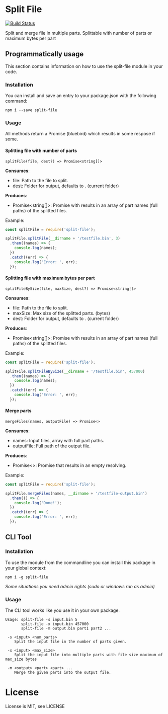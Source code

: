 # Split File
[![Build Status](https://travis-ci.org/tomvlk/node-split-file.svg?branch=master)](https://travis-ci.org/tomvlk/node-split-file)

Split and merge file in multiple parts. Splittable with number of parts or maximum bytes per part

## Programmatically usage
This section contains information on how to use the split-file module in your code.

### Installation
You can install and save an entry to your package.json with the following command:
```
npm i --save split-file
```

### Usage
All methods return a Promise (bluebird) which results in some respose if some.

#### Splitting file with number of parts
```
splitFile(file, dest?) => Promise<string[]>
```
**Consumes**:
- file: Path to the file to split.
- dest: Folder for output, defaults to . (current folder)

**Produces**:
- Promise<string[]>: Promise with results in an array of part names (full paths) of the splitted files.

Example:
```javascript
const splitFile = require('split-file');

splitFile.splitFile(__dirname + '/testfile.bin', 3)
  .then((names) => {
    console.log(names);
  })
  .catch((err) => {
    console.log('Error: ', err);
  });
```

#### Splitting file with maximum bytes per part
```
splitFileBySize(file, maxSize, dest?) => Promise<string[]>
```
**Consumes**:
- file: Path to the file to split.
- maxSize: Max size of the splitted parts. (bytes)
- dest: Folder for output, defaults to . (current folder)

**Produces**:
- Promise<string[]>: Promise with results in an array of part names (full paths) of the splitted files.

Example:
```javascript
const splitFile = require('split-file');

splitFile.splitFileBySize(__dirname + '/testfile.bin', 457000)
  .then((names) => {
    console.log(names);
  })
  .catch((err) => {
    console.log('Error: ', err);
  });
```

#### Merge parts
```
mergeFiles(names, outputFile) => Promise<>
```
**Consumes**:
- names: Input files, array with full part paths.
- outputFile: Full path of the output file.

**Produces**:
- Promise<>: Promise that results in an empty resolving.


Example:
```javascript
const splitFile = require('split-file');

splitFile.mergeFiles(names, __dirname + '/testfile-output.bin')
  .then(() => {
    console.log('Done!');
  })
  .catch((err) => {
    console.log('Error: ', err);
  });
```

## CLI Tool

### Installation

To use the module from the commandline you can install this package in your global context:
```
npm i -g split-file
```
*Some situations you need admin rights (sudo or windows run as admin)*

### Usage

The CLI tool works like you use it in your own package.

```
Usage: split-file -s input.bin 5
       split-file -x input.bin 457000
       split-file -m output.bin part1 part2 ...

 -s <input> <num_parts>
    Split the input file in the number of parts given.

 -x <input> <max_size>
    Split the input file into multiple parts with file size maximum of max_size bytes

 -m <output> <part> <part> ...
    Merge the given parts into the output file.
```


# License
License is MIT, see LICENSE